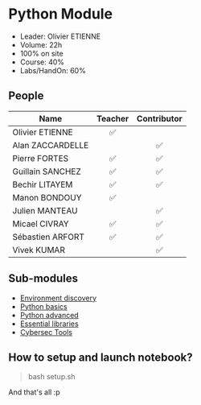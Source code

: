 # Python Module

- Leader: Olivier ETIENNE
- Volume: 22h 
- 100% on site
- Course: 40%
- Labs/HandOn: 60%

## People

| Name | Teacher | Contributor |
|---|:-:|:-:|
| Olivier ETIENNE | :white_check_mark: | |
| Alan ZACCARDELLE | | :white_check_mark: |
| Pierre FORTES | :white_check_mark: | :white_check_mark: |
| Guillain SANCHEZ | :white_check_mark: | :white_check_mark: |
| Bechir LITAYEM | :white_check_mark: | :white_check_mark: |
| Manon BONDOUY | :white_check_mark: | |
| Julien MANTEAU | | :white_check_mark: |
| Micael CIVRAY | :white_check_mark: | :white_check_mark: |
| Sébastien ARFORT | :white_check_mark: | :white_check_mark: |
| Vivek KUMAR | | :white_check_mark: |

## Sub-modules

- [Environment discovery](01_env-discovery/)
- [Python basics](02_python-basics/)
- [Python advanced](03_python-advanced/)
- [Essential libraries](04_essential-libs/)
- [Cybersec Tools](05_cybersec-tools/)

## How to setup and launch notebook?

> bash setup.sh

And that's all :p
